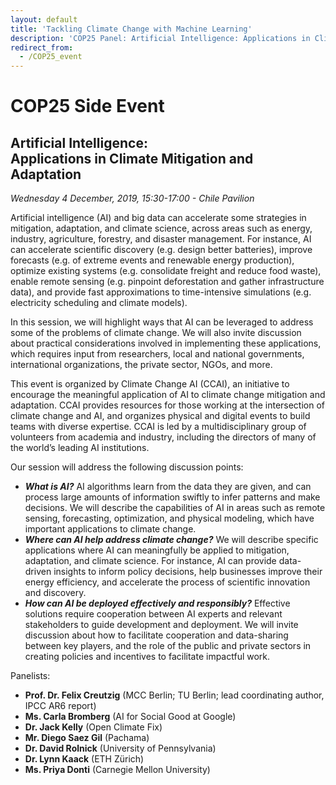 ```yaml
---
layout: default
title: 'Tackling Climate Change with Machine Learning'
description: 'COP25 Panel: Artificial Intelligence: Applications in Climate Mitigation and Adaptation'
redirect_from:
  - /COP25_event
---
```


<h1>COP25 Side Event</h1> 
<h2>Artificial Intelligence: <br> Applications in Climate Mitigation and Adaptation</h2>

*Wednesday 4 December, 2019, 15:30-17:00 - Chile Pavilion*

Artificial intelligence (AI) and big data can accelerate some strategies in mitigation, adaptation, and climate science, across areas such as energy, industry, agriculture, forestry, and disaster management. For instance, AI can accelerate scientific discovery (e.g. design better batteries), improve forecasts (e.g. of extreme events and renewable energy production), optimize existing systems (e.g. consolidate freight and reduce food waste), enable remote sensing (e.g. pinpoint deforestation and gather infrastructure data), and provide fast approximations to time-intensive simulations (e.g. electricity scheduling and climate models).

In this session, we will highlight ways that AI can be leveraged to address some of the problems of climate change. We will also invite discussion about practical considerations involved in implementing these applications, which requires input from researchers, local and national governments, international organizations, the private sector, NGOs, and more. 

This event is organized by Climate Change AI (CCAI), an initiative to encourage the meaningful application of AI to climate change mitigation and adaptation. CCAI provides resources for those working at the intersection of climate change and AI, and organizes physical and digital events to build teams with diverse expertise. CCAI is led by a multidisciplinary group of volunteers from academia and industry, including the directors of many of the world’s leading AI institutions.

Our session will address the following discussion points:
- ***What is AI?***  AI algorithms learn from the data they are given, and can process large amounts of information swiftly to infer patterns and make decisions. We will describe the capabilities of AI in areas such as remote sensing, forecasting, optimization, and physical modeling, which have important applications to climate change.
- ***Where can AI help address climate change?***  We will describe specific applications where AI can meaningfully be applied to mitigation, adaptation, and climate science. For instance, AI can provide data-driven insights to inform policy decisions, help businesses improve their energy efficiency, and accelerate the process of scientific innovation and discovery. 
- ***How can AI be deployed effectively and responsibly?***  Effective solutions require cooperation between AI experts and relevant stakeholders to guide development and deployment. We will invite discussion about how to facilitate cooperation and data-sharing between key players, and the role of the public and private sectors in creating policies and incentives to facilitate impactful work.

Panelists:
- **Prof. Dr. Felix Creutzig** (MCC Berlin; TU Berlin; lead coordinating author, IPCC AR6 report)
- **Ms. Carla Bromberg** (AI for Social Good at Google)
- **Dr. Jack Kelly** (Open Climate Fix)
- **Mr. Diego Saez Gil** (Pachama)
- **Dr. David Rolnick** (University of Pennsylvania)
- **Dr. Lynn Kaack** (ETH Zürich)
- **Ms. Priya Donti** (Carnegie Mellon University)
